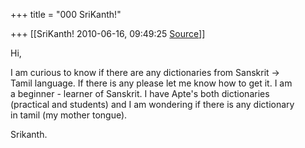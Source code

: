 +++
title = "000 SriKanth!"

+++
[[SriKanth!	2010-06-16, 09:49:25 [Source](https://groups.google.com/g/bvparishat/c/pAispknhsPc)]]



Hi,  
  
I am curious to know if there are any dictionaries from Sanskrit ->  
Tamil language. If there is any please let me know how to get it. I am  
a beginner - learner of Sanskrit. I have Apte's both dictionaries  
(practical and students) and I am wondering if there is any dictionary  
in tamil (my mother tongue).  
  
Srikanth.

